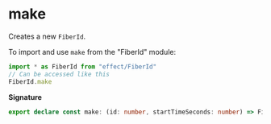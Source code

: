 # make

Creates a new `FiberId`.

To import and use `make` from the "FiberId" module:

```ts
import * as FiberId from "effect/FiberId"
// Can be accessed like this
FiberId.make
```

**Signature**

```ts
export declare const make: (id: number, startTimeSeconds: number) => FiberId
```
